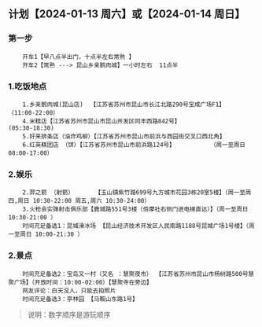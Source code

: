 ##  计划【2024-01-13  周六】或【2024-01-14  周日】

###  第一步
```text
    开车1【早八点半出门，十点半左右常熟 】
	开车2【常熟 ---> 昆山乡亲鹅肉城】一小时左右  11点半
```

### 	1.吃饭地点
```text
    1.乡亲鹅肉城(昆山店)  【江苏省苏州市昆山市长江北路290号宝成广场F1】  （11:00-22:00）
    4.米糕店【江苏省苏州市昆山市昆山开发区同丰西路842号】						 (05:30-18:30)
    5.好来排条店（油炸鸡柳）【江苏省苏州市昆山市前浜与西园街交叉口西北角】
    6.红英糕团店 （饼）【江苏省苏州市昆山市前浜路124号】          （周一至周日 08:00-17:00）
```

###  2.娱乐
```text
    2.羿之箭 （射箭）		【玉山镇紫竹路699号九方城市花园3栋20室5楼】（周一至周四,周日 10:30-22:00 周五,周六 10:30-24:00）
    3.火枪会实弹射击俱乐部【鹿城路551号3楼（佰摩社右侧门进电梯直达）】（周一至周日 10:30-21:00 ）
    时间充足备选1：昆城滑冰场 【昆山经济技术开发区人民南路1188号昆城广场1号楼】（周一至周日 10:00-21:30 ）   
```

###  2.景点
```text
    时间充足备选2：宝岛又一村（又名 ：慧聚夜市） 【江苏省苏州市昆山市杨树路500号慧聚广场】（开放时间：10:00-02:00）【慧聚寺在旁边】
    网友评论：白天没人，只能去拍照片
    时间充足备选3：亭林园 【马鞍山东路1号】
```

> 说明：数字顺序是游玩顺序
